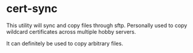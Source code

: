 # cert-sync

This utility will sync and copy files through sftp.
Personally used to copy wildcard certificates across multiple hobby servers.

It can definitely be used to copy arbitrary files.